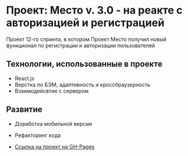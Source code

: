 # Проект: Место v. 3.0 - на реакте с авторизацией и регистрацией

Проект 12-го спринта, в котором Проект Место получил новый функционал по регистрации и авторизации пользователей

## Технологии, использованные в проекте

* React.js
* Верстка по БЭМ, адаптивность и кроссбраузерность
* Взаимодейсвтие с сервером

## Развитие

* Доработка мобильной версии
* Рефакторинг кода

* [Ссылка на проект на GH-Pages](https://e-mois.github.io/react-mesto-auth/)
